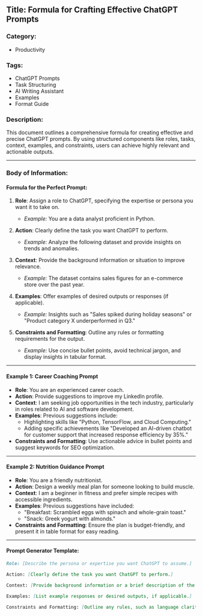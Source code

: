 ## Title: Formula for Crafting Effective ChatGPT Prompts

### Category:
- Productivity

### Tags:
- ChatGPT Prompts
- Task Structuring
- AI Writing Assistant
- Examples
- Format Guide

### Description:
This document outlines a comprehensive formula for creating effective and precise ChatGPT prompts. By using structured components like roles, tasks, context, examples, and constraints, users can achieve highly relevant and actionable outputs.

---

### Body of Information:

#### Formula for the Perfect Prompt:
1. **Role**: Assign a role to ChatGPT, specifying the expertise or persona you want it to take on.
   - *Example:* You are a data analyst proficient in Python.

2. **Action**: Clearly define the task you want ChatGPT to perform.
   - *Example:* Analyze the following dataset and provide insights on trends and anomalies.

3. **Context**: Provide the background information or situation to improve relevance.
   - *Example:* The dataset contains sales figures for an e-commerce store over the past year.

4. **Examples**: Offer examples of desired outputs or responses (if applicable).
   - *Example:* Insights such as "Sales spiked during holiday seasons" or "Product category X underperformed in Q3."

5. **Constraints and Formatting**: Outline any rules or formatting requirements for the output.
   - *Example:* Use concise bullet points, avoid technical jargon, and display insights in tabular format.

---

#### Example 1: Career Coaching Prompt
- **Role**: You are an experienced career coach.
- **Action**: Provide suggestions to improve my LinkedIn profile.
- **Context**: I am seeking job opportunities in the tech industry, particularly in roles related to AI and software development.
- **Examples**: Previous suggestions include:
   - Highlighting skills like "Python, TensorFlow, and Cloud Computing."
   - Adding specific achievements like "Developed an AI-driven chatbot for customer support that increased response efficiency by 35%."
- **Constraints and Formatting**: Use actionable advice in bullet points and suggest keywords for SEO optimization.

---

#### Example 2: Nutrition Guidance Prompt
- **Role**: You are a friendly nutritionist.
- **Action**: Design a weekly meal plan for someone looking to build muscle.
- **Context**: I am a beginner in fitness and prefer simple recipes with accessible ingredients.
- **Examples**: Previous suggestions have included:
   - "Breakfast: Scrambled eggs with spinach and whole-grain toast."
   - "Snack: Greek yogurt with almonds."
- **Constraints and Formatting**: Ensure the plan is budget-friendly, and present it in table format for easy reading.

---

#### Prompt Generator Template:
```markdown
Role: [Describe the persona or expertise you want ChatGPT to assume.]

Action: [Clearly define the task you want ChatGPT to perform.]

Context: [Provide background information or a brief description of the situation.]

Examples: [List example responses or desired outputs, if applicable.]

Constraints and Formatting: [Outline any rules, such as language clarity or output structure.]
```